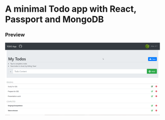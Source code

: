 # A minimal Todo app with React, Passport and MongoDB

### Preview

![Screenshot](/frontend/src/assets/img/README/img.png?raw=true "Preview")